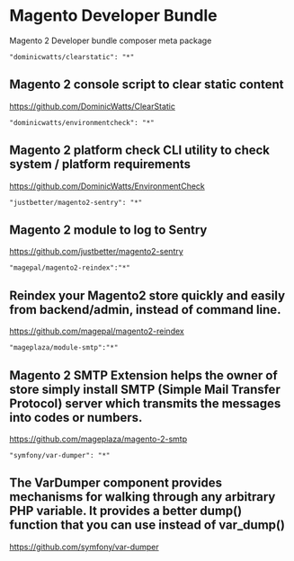 # Magento Developer Bundle

Magento 2 Developer bundle composer meta package

    "dominicwatts/clearstatic": "*"
    
## Magento 2 console script to clear static content

https://github.com/DominicWatts/ClearStatic
    
    
    
    "dominicwatts/environmentcheck": "*"
    
## Magento 2 platform check CLI utility to check system / platform requirements
  
https://github.com/DominicWatts/EnvironmentCheck  
    
    
    
    "justbetter/magento2-sentry": "*"
    
## Magento 2 module to log to Sentry

https://github.com/justbetter/magento2-sentry



    "magepal/magento2-reindex":"*"

## Reindex your Magento2 store quickly and easily from backend/admin, instead of command line. 

https://github.com/magepal/magento2-reindex



    "mageplaza/module-smtp":"*"
    
## Magento 2 SMTP Extension helps the owner of store simply install SMTP (Simple Mail Transfer Protocol) server which transmits the messages into codes or numbers.

https://github.com/mageplaza/magento-2-smtp



    "symfony/var-dumper": "*"
    
## The VarDumper component provides mechanisms for walking through any arbitrary PHP variable. It provides a better dump() function that you can use instead of var_dump()

https://github.com/symfony/var-dumper
